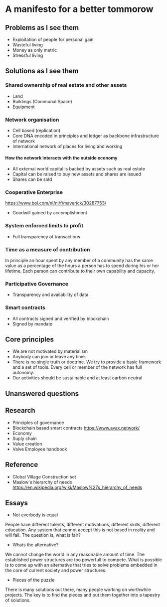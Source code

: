 # A manifesto for a better tommorow

## Problems as I see them

* Exploitation of people for personal gain
* Wasteful living
* Money as only metric
* Stressful living

## Solutions as I see them

### Shared ownership of real estate and other assets

* Land
* Buildings (Communal Space)
* Equipment

### Network organisation

* Cell based (replication)
* Core DNA encoded in principles and ledger as backbone infrastructure of network
* International network of places for living and working

#### How the network interacts with the outside economy

* All external world capital is backed by assets such as real estate
* Capital can be raised to buy new assets and shares are issued
* Shares can be sold

### Cooperative Enterprise

https://www.bol.com/nl/nl/f/maverick/30287753/

* Goodwill gained by accomplishment

### System enforced limits to profit

* Full transparency of transactions

### Time as a measure of contribution

In principle an hour spent by any member of a community has the same value as a percentage of the hours a person has to spend during his or her lifetime. Each person can contribute to their own capability and capacity.

### Participative Governance

* Transparency and availability of data

### Smart contracts

* All contracts signed and verified by blockchain
* Signed by mandate

## Core principles

* We are not motivated by materialism
* Anybody can join or leave any time.
* There is no single truth or doctrine. We try to provide a basic framework and a set of tools. Every cell or member of the network has full autonomy.
* Our activities should be sustainable and at least carbon neutral

## Unanswered questions

###

## Research

* Principles of governance
* Blockchain based smart contracts https://www.avax.network/
* Economy
* Suply chain
* Value creation
* Valve Employee handbook

## Reference

* Global Village Construction set
* Maslow's hierarchy of needs https://en.wikipedia.org/wiki/Maslow%27s_hierarchy_of_needs

## Essays

* Not everbody is equal

People have different talents, different motivations, different skills, different education. Any system that cannot accept this is not based in reality and will fail. The question is, what is fair?

* Whats the alternative?

We cannot change the world in any reasonable amount of time. The established power structures are too powerfull to compete. What is possible is to come up with an alternative that tries to solve problems embedded in the core of current society and power structures.

* Pieces of the puzzle

There is many solutions out there, many people working on worthwhile projects. The key is to find the pieces and put them together into a tapestry of solutions.
